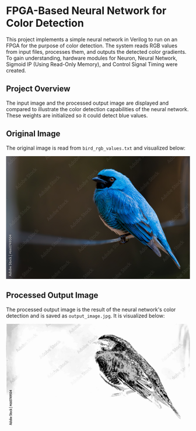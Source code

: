 # FPGA-Based Neural Network for Color Detection

This project implements a simple neural network in Verilog to run on an FPGA for the purpose of color detection. The system reads RGB values from input files, processes them, and outputs the detected color gradients.
To gain understanding, hardware modules for Neuron, Neural Network, Sigmoid IP (Using Read-Only Memory), and Control Signal Timing were created.
## Project Overview

The input image and the processed output image are displayed and compared to illustrate the color detection capabilities of the neural network. These weights are initialized so it could detect blue values. 

## Original Image

The original image is read from `bird_rgb_values.txt` and visualized below:

![Original Image](bird.jpg)

## Processed Output Image

The processed output image is the result of the neural network's color detection and is saved as `output_image.jpg`. It is visualized below:

![Output Image](output_image.jpg)

